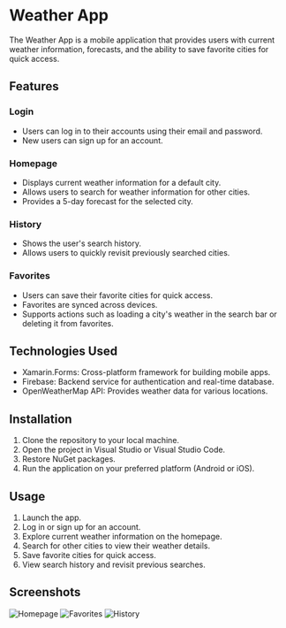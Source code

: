 # Weather App

The Weather App is a mobile application that provides users with current weather information, forecasts, and the ability to save favorite cities for quick access.

## Features

### Login
- Users can log in to their accounts using their email and password.
- New users can sign up for an account.

### Homepage
- Displays current weather information for a default city.
- Allows users to search for weather information for other cities.
- Provides a 5-day forecast for the selected city.

### History
- Shows the user's search history.
- Allows users to quickly revisit previously searched cities.

### Favorites
- Users can save their favorite cities for quick access.
- Favorites are synced across devices.
- Supports actions such as loading a city's weather in the search bar or deleting it from favorites.

## Technologies Used
- Xamarin.Forms: Cross-platform framework for building mobile apps.
- Firebase: Backend service for authentication and real-time database.
- OpenWeatherMap API: Provides weather data for various locations.

## Installation
1. Clone the repository to your local machine.
2. Open the project in Visual Studio or Visual Studio Code.
3. Restore NuGet packages.
4. Run the application on your preferred platform (Android or iOS).

## Usage
1. Launch the app.
2. Log in or sign up for an account.
3. Explore current weather information on the homepage.
4. Search for other cities to view their weather details.
5. Save favorite cities for quick access.
6. View search history and revisit previous searches.

## Screenshots
![Homepage]([[[[screenshots/homepage.png]([https://prnt.sc/t4jHXRZ8cYYW](https://prnt.sc/0nWEdbPXh9GQ))](https://prnt.sc/0nWEdbPXh9GQ)](https://prnt.sc/t4jHXRZ8cYYW)](https://i.ibb.co/N6pG6Q1/image.png))
![Favorites]([[screenshots/favorites.png](https://prnt.sc/qoI0Qwp10CRM)](https://prnt.sc/qoI0Qwp10CRM))
![History]([[screenshots/homepage.png]([https://prnt.sc/t4jHXRZ8cYYW](https://prnt.sc/0nWEdbPXh9GQ))](https://prnt.sc/0nWEdbPXh9GQ))
